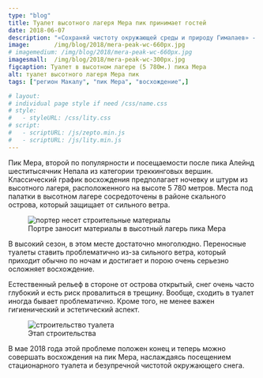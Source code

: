 ```yaml
---
type: "blog"
title: Туалет высотного лагеря Мера пик принимает гостей
date: 2018-06-07
description: "«Сохраняй чистоту окружающей среды и природу Гималаев» - под таким девизом «Непальская ассоциация альпинизма в сотрудничество с компанией «Mera Alpine Conservation Group» осуществили строительство туалета в высотном лагере Мера. Туалет установлен на высоте 5 780м. и является одним из самых высотный стациорарных туалетов в мире. "
image:       /img/blog/2018/mera-peak-wc-660px.jpg
# imagemedium: /img/blog/2018/mera-peak-wc-660px.jpg
imagesmall:  /img/blog/2018/mera-peak-wc-300px.jpg
figcaption: Туалет в высотном лагере (5 780м.) пика Мера 
alt: туалет высотного лагеря Мера пик
tags: ["регион Макалу", "пик Мера", "восхождение",]

# layout: 
# individual page style if need /css/name.css
# style:
#   - styleURL: /css/lity.css
# script:
#   - scriptURL: /js/zepto.min.js
#   - scriptURL: /js/lity.min.js
---
```

Пик Мера, второй по популярности и посещаемости после пика Алейнд шеститысячник Непала из категории треккинговых вершин. 
Классический график восхождения предполагает ночевку и штурм из высотного лагеря, расположенного на высоте 5 780 метров. Места под палатки в высотном лагере сосредоточены в районе скального острова, который защищает от сильного ветра.

<figure class="pv3">
<picture>
<source media="(min-width: 80em)" srcset="/img/blog/2018/mera-peak-wc-porter-660px.jpg">
<!-- <source media="(min-width: 30em)" srcset="/img/blog/2018/mera-peak-wc-porter-660px.jpg"> -->
<source media="(min-width: 20em)" srcset="/img/blog/2018/mera-peak-wc-porter-300px.jpg">
                                <img src="/img/blog/2018/mera-peak-wc-porter-660px.jpg" 
alt="портер несет строительные материалы" 
class="br1 w-100"/>
</picture>
<figcaption class="f6 grey-3 tc">Портре заносит материалы в высотный лагерь пика Мера</figcaption>
</figure>

В высокий сезон, в этом месте достаточно многолюдно. Переносные туалеты ставить проблематично из-за сильного ветра, который приходит обычно по ночам и достигает и порою очень серьезно осложняет восхождение.

Естественный рельеф в стороне от острова открытый, снег очень часто глубокий и есть риск провалиться в трещину. Вообще, сходить в туалет иногда бывает проблематично.
Кроме того, не менее важен гигиенический и эстетический аспект.

<figure class="pv3">
<picture>
<source media="(min-width: 80em)" srcset="/img/blog/2018/mera-peak-wc-dev-660px.jpg">
<!-- <source media="(min-width: 30em)" srcset="/img/blog/2018/mera-peak-wc-dev-660px.jpg"> -->
<source media="(min-width: 20em)" srcset="/img/blog/2018/mera-peak-wc-dev-300px.jpg">
                                <img src="/img/blog/2018/mera-peak-wc-dev-660px.jpg" 
alt="строительство туалета" 
class="br1 w-100"/>
</picture>
<figcaption class="f6 grey-3 tc">Этап строительства</figcaption>
</figure>

В мае 2018 года этой проблеме положен конец и теперь можно совершать восхождения на пик Мера, наслаждаясь посещением стационарного туалета и безупречной чистотой окружающего снега.

